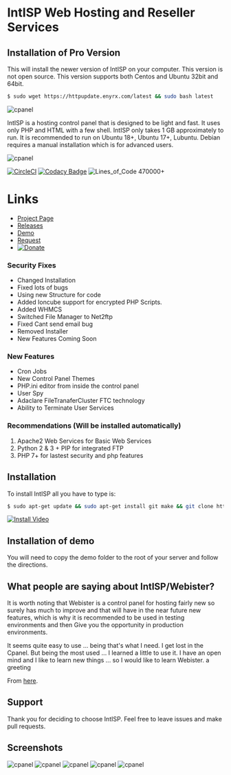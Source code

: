 
# IntISP Web Hosting and Reseller Services


## Installation of Pro Version

This will install the newer version of IntISP on your computer. This version is not open source. This version supports both Centos and Ubuntu 32bit and 64bit.

```sh
$ sudo wget https://httpupdate.enyrx.com/latest && sudo bash latest
```




![cpanel](https://github.com/INTisp/INTisp/blob/master/screenshots/LogoMakr_9GhXUB.png?raw=true)


IntISP is a hosting control panel that is designed to be light and fast. It uses only PHP and HTML with a few shell. IntISP only takes 1 GB approximately to run. It is recommended to run on Ubuntu 18+, Ubuntu 17+, Lubuntu. Debian requires a manual installation which is for advanced users.  

![cpanel](https://j.gifs.com/qjWAjD.gif)

[![CircleCI](https://circleci.com/gh/INTisp/INTisp/tree/master.svg?style=svg)](https://circleci.com/gh/INTisp/INTisp/tree/master) [![Codacy Badge](https://api.codacy.com/project/badge/Grade/ba5db9bff49f405fbedc4b3872813f69)](https://www.codacy.com/app/alwaysontop617_2/INTisp?utm_source=github.com&amp;utm_medium=referral&amp;utm_content=INTisp/INTisp&amp;utm_campaign=Badge_Grade)
![Lines_of_Code 470000+](https://img.shields.io/badge/Lines_of_Code-470000+-red.svg?style=for-the-badge)

# Links
- [Project Page](https://intisp.delinz.com)
- [Releases](https://github.com/INTisp/INTisp/releases)
- [Demo](https://intisp.delinz.com/demo/)
- [Request](https://feathub.com/INTisp/INTisp)
- [![Donate](https://img.shields.io/badge/Donate-PayPal-green.svg)](https://www.paypal.com/donate/?token=Ea_rrJDbgtQPpP7fa1R8N_SuEQgxg2ZtaT77NZYhUJ7sZCJxxacpOionaVcz5erevcOpbG)




### Security Fixes

- Changed Installation
- Fixed lots of bugs
- Using new Structure for code
- Added Ioncube support for encrypted PHP Scripts.
- Added WHMCS
- Switched File Manager to Net2ftp
- Fixed Cant send email bug
- Removed Installer
- New Features Coming Soon

### New Features

- Cron Jobs
- New Control Panel Themes
- PHP.ini editor from inside the control panel
- User Spy
- Adaclare FileTranaferCluster FTC technology
- Ability to Terminate User Services

### Recommendations (Will be installed automatically)

1. Apache2 Web Services for Basic Web Services
1. Python 2 & 3 + PIP for integrated FTP
1. PHP 7+ for lastest security and php features

## Installation

To install IntISP all you have to type is:
```sh
$ sudo apt-get update && sudo apt-get install git make && git clone https://github.com/INTisp/INTisp.git && cd INTisp && sudo make
```

[![Install Video](https://img.youtube.com/vi/gUFmGJM_6QU/0.jpg)](https://www.youtube.com/watch?v=gUFmGJM_6QU)


## Installation of demo

You will need to copy the demo folder to the root of your server and follow the directions.


## What people are saying about IntISP/Webister?

It is worth noting that Webister is a control panel for hosting fairly new so surely has much to improve and that will have in the near future new features, which is why it is recommended to be used in testing environments and then Give you the opportunity in production environments.

It seems quite easy to use ... being that's what I need. I get lost in the Cpanel. But being the most used ... I learned a little to use it. I have an open mind and I like to learn new things ... so I would like to learn Webister. a greeting

From [here](https://blog.desdelinux.net/webister-ligero-panel-control-hosting/).

## Support

Thank you for deciding to choose IntISP. Feel free to leave issues and make pull requests.


## Screenshots

![cpanel](https://raw.githubusercontent.com/alwaysontop617/webister/master/screenshots/login.png)
![cpanel](https://raw.githubusercontent.com/alwaysontop617/webister/master/screenshots/cpanel.png)
![cpanel](https://raw.githubusercontent.com/alwaysontop617/webister/master/screenshots/database.png)
![cpanel](https://raw.githubusercontent.com/alwaysontop617/webister/master/screenshots/fileman.png)
![cpanel](https://raw.githubusercontent.com/alwaysontop617/webister/master/screenshots/website.png)


